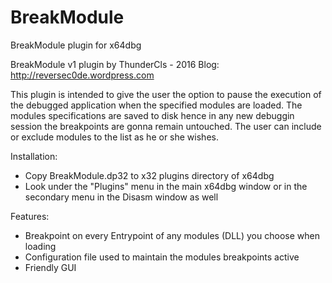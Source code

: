 # BreakModule
BreakModule plugin for x64dbg

BreakModule v1 plugin by ThunderCls - 2016
Blog: http://reversec0de.wordpress.com

This plugin is intended to give the user the option to pause the execution of the debugged application when the specified modules are loaded. The modules specifications are saved to disk hence in any new debuggin session the breakpoints are gonna remain untouched. The user can include or exclude modules to the list as he or she wishes.

Installation:
 - Copy BreakModule.dp32 to x32 plugins directory of x64dbg
 - Look under the "Plugins" menu in the main x64dbg window or in the secondary menu in the Disasm window as well

Features:
 - Breakpoint on every Entrypoint of any modules (DLL) you choose when loading
 - Configuration file used to maintain the modules breakpoints active
 - Friendly GUI
